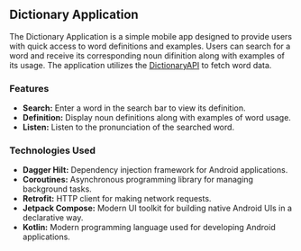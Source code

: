## Dictionary Application 

The Dictionary Application is a simple mobile app designed to provide users with quick access to word definitions and examples. Users can search for a word and receive its corresponding noun difinition along with examples of its usage. The application utilizes the [DictionaryAPI](https://dictionaryapi.dev) to fetch word data.


### Features
- **Search:** Enter a word in the search bar to view its definition.
- **Definition:** Display noun definitions along with examples of word usage.
- **Listen:** Listen to the pronunciation of the searched word.

### Technologies Used
- **Dagger Hilt:** Dependency injection framework for Android applications.
- **Coroutines:** Asynchronous programming library for managing background tasks.
- **Retrofit:** HTTP client for making network requests.
- **Jetpack Compose:** Modern UI toolkit for building native Android UIs in a declarative way.
- **Kotlin:** Modern programming language used for developing Android applications.
